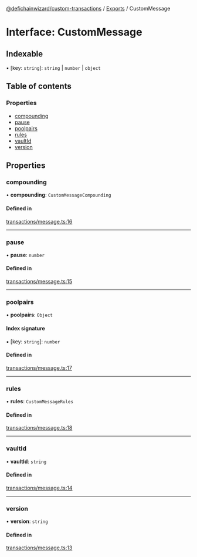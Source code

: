 [@defichainwizard/custom-transactions](../README.md) / [Exports](../modules.md) / CustomMessage

# Interface: CustomMessage

## Indexable

▪ [key: `string`]: `string` \| `number` \| `object`

## Table of contents

### Properties

- [compounding](CustomMessage.md#compounding)
- [pause](CustomMessage.md#pause)
- [poolpairs](CustomMessage.md#poolpairs)
- [rules](CustomMessage.md#rules)
- [vaultId](CustomMessage.md#vaultid)
- [version](CustomMessage.md#version)

## Properties

### compounding

• **compounding**: `CustomMessageCompounding`

#### Defined in

[transactions/message.ts:16](https://github.com/DeFiChain-Wizard/custom-transcation-library/blob/63797ac/src/transactions/message.ts#L16)

___

### pause

• **pause**: `number`

#### Defined in

[transactions/message.ts:15](https://github.com/DeFiChain-Wizard/custom-transcation-library/blob/63797ac/src/transactions/message.ts#L15)

___

### poolpairs

• **poolpairs**: `Object`

#### Index signature

▪ [key: `string`]: `number`

#### Defined in

[transactions/message.ts:17](https://github.com/DeFiChain-Wizard/custom-transcation-library/blob/63797ac/src/transactions/message.ts#L17)

___

### rules

• **rules**: `CustomMessageRules`

#### Defined in

[transactions/message.ts:18](https://github.com/DeFiChain-Wizard/custom-transcation-library/blob/63797ac/src/transactions/message.ts#L18)

___

### vaultId

• **vaultId**: `string`

#### Defined in

[transactions/message.ts:14](https://github.com/DeFiChain-Wizard/custom-transcation-library/blob/63797ac/src/transactions/message.ts#L14)

___

### version

• **version**: `string`

#### Defined in

[transactions/message.ts:13](https://github.com/DeFiChain-Wizard/custom-transcation-library/blob/63797ac/src/transactions/message.ts#L13)
